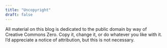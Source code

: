 ```yaml
---
title: "Uncopyright"
draft: false
---
```


All material on this blog is dedicated to the public domain by way of Creative Commons Zero. Copy it, change it, or do whatever you like with it. I’d appreciate a notice of attribution, but this is not necessary.
